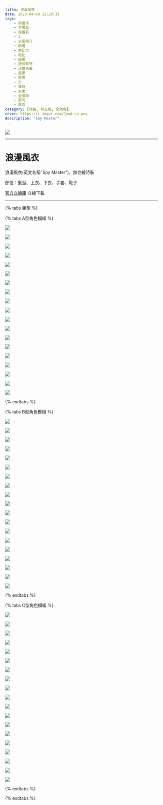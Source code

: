 ```yaml
---
title: 浪漫風衣
date: 2023-04-08 12:29:31
tags:
    - 李世河
    - 李雪菲
    - 徐維莉
    - J
    - 米斯特汀
    - 納塔
    - 蕾比亞
    - 哈比
    - 緹娜
    - 薇歐莉特
    - 沃爾夫姜
    - 露娜
    - 索瑪
    - 白
    - 賽特
    - 未來
    - 金徹斯
    - 銀河
    - 露西
category: [時裝, 無立繪, 全角色]
cover: https://i.imgur.com/JyoAnLz.png
description: "Spy Master"
---
```

![](https://i.imgur.com/JyoAnLz.png)

---
# 浪漫風衣

浪漫風衣(英文名稱"Spy Master")，無立繪時裝

部位：髮型、上衣、下衣、手套、鞋子

[官方立繪庫](https://www.naddic.co.kr/ko/game/cls/fansitekit)
立繪下載

---

{% tabs 類型 %}
<!-- tab 模組A型-->
{% tabs A型角色模組 %}
<!-- tab 李世河(Seha)-->
[![](https://i.imgur.com/WSLJGq9.png)](https://i.imgur.com/WSLJGq9.png)
<!-- endtab -->
<!-- tab 李雪菲(Seulbi)-->
[![](https://i.imgur.com/WhQu9ai.png)](https://i.imgur.com/WhQu9ai.png)
<!-- endtab -->
<!-- tab 徐維莉(Yuri)-->
[![](https://i.imgur.com/vE3Rsgp.png)](https://i.imgur.com/vE3Rsgp.png)
<!-- endtab -->
<!-- tab J-->
[![](https://i.imgur.com/sXrSbKI.png)](https://i.imgur.com/sXrSbKI.png)
<!-- endtab -->
<!-- tab 米斯特汀(Tein)-->
[![](https://i.imgur.com/NOxkcSS.png)](https://i.imgur.com/NOxkcSS.png)
<!-- endtab -->
<!-- tab 納塔(Nata)-->
[![](https://i.imgur.com/Yxub5ID.png)](https://i.imgur.com/Yxub5ID.png)
<!-- endtab -->
<!-- tab 蕾比雅(Levia)-->
[![](https://i.imgur.com/CL83PH5.png)](https://i.imgur.com/CL83PH5.png)
<!-- endtab -->
<!-- tab 哈比(Harpy)-->
[![](https://i.imgur.com/AOAqKAM.png)](https://i.imgur.com/AOAqKAM.png)
<!-- endtab -->
<!-- tab 緹娜(Tina)-->
[![](https://i.imgur.com/Oxffr57.png)](https://i.imgur.com/Oxffr57.png)
<!-- endtab -->
<!-- tab 薇歐莉特(Violet)-->
[![](https://i.imgur.com/siVSlBy.png)](https://i.imgur.com/siVSlBy.png)
<!-- endtab -->
<!-- tab 沃爾夫姜(Wolfgang)-->
[![](https://i.imgur.com/0AI5EGZ.png)](https://i.imgur.com/0AI5EGZ.png)
<!-- endtab -->
<!-- tab 露娜(Luna)-->
[![](https://i.imgur.com/lPzXVaX.png)](https://i.imgur.com/lPzXVaX.png)
<!-- endtab -->
<!-- tab 索瑪(Soma)-->
[![](https://i.imgur.com/S9c15KB.png)](https://i.imgur.com/S9c15KB.png)
<!-- endtab -->
<!-- tab 白(Bai)-->
[![](https://i.imgur.com/53z5cyC.png)](https://i.imgur.com/53z5cyC.png)
<!-- endtab -->
<!-- tab 賽特(Seth)-->
[![](https://i.imgur.com/3Z58Fms.png)](https://i.imgur.com/3Z58Fms.png)
<!-- endtab -->
<!-- tab 未來(Mirae)-->
[![](https://i.imgur.com/q1Qhd2U.png)](https://i.imgur.com/q1Qhd2U.png)
<!-- endtab -->
<!-- tab 徹斯(Chulsoo)-->
[![](https://i.imgur.com/8Jmn8aQ.png)](https://i.imgur.com/8Jmn8aQ.png)
<!-- endtab -->
<!-- tab 銀河(Eunha)-->
[![](https://i.imgur.com/dWHNTHf.png)](https://i.imgur.com/dWHNTHf.png)
<!-- endtab -->
<!-- tab 露西(Lucy)-->
[![](https://i.imgur.com/kNtmjJd.png)](https://i.imgur.com/kNtmjJd.png)
<!-- endtab -->
{% endtabs %}
<!-- endtab -->

<!-- tab 模組B型-->
{% tabs B型角色模組 %}
<!-- tab 李世河(Seha)-->
[![](https://i.imgur.com/ENXDsSb.png)](https://i.imgur.com/ENXDsSb.png)
<!-- endtab -->
<!-- tab 李雪菲(Seulbi)-->
[![](https://i.imgur.com/TzesNZ6.png)](https://i.imgur.com/TzesNZ6.png)
<!-- endtab -->
<!-- tab 徐維莉(Yuri)-->
[![](https://i.imgur.com/cnTU5oZ.png)](https://i.imgur.com/cnTU5oZ.png)
<!-- endtab -->
<!-- tab J-->
[![](https://i.imgur.com/BzCF7dd.png)](https://i.imgur.com/BzCF7dd.png)
<!-- endtab -->
<!-- tab 米斯特汀(Tein)-->
[![](https://i.imgur.com/6zTnBVN.png)](https://i.imgur.com/6zTnBVN.png)
<!-- endtab -->
<!-- tab 納塔(Nata)-->
[![](https://i.imgur.com/FxDb4q8.png)](https://i.imgur.com/FxDb4q8.png)
<!-- endtab -->
<!-- tab 蕾比雅(Levia)-->
[![](https://i.imgur.com/4iXgzi2.png)](https://i.imgur.com/4iXgzi2.png)
<!-- endtab -->
<!-- tab 哈比(Harpy)-->
[![](https://i.imgur.com/Dh4fM1R.png)](https://i.imgur.com/Dh4fM1R.png)
<!-- endtab -->
<!-- tab 緹娜(Tina)-->
[![](https://i.imgur.com/56Zh2Hl.png)](https://i.imgur.com/56Zh2Hl.png)
<!-- endtab -->
<!-- tab 薇歐莉特(Violet)-->
[![](https://i.imgur.com/pwdR9XG.png)](https://i.imgur.com/pwdR9XG.png)
<!-- endtab -->
<!-- tab 沃爾夫姜(Wolfgang)-->
[![](https://i.imgur.com/NBkNX2W.png)](https://i.imgur.com/NBkNX2W.png)
<!-- endtab -->
<!-- tab 露娜(Luna)-->
[![](https://i.imgur.com/pZk8DFD.png)](https://i.imgur.com/pZk8DFD.png)
<!-- endtab -->
<!-- tab 索瑪(Soma)-->
[![](https://i.imgur.com/qMt835J.png)](https://i.imgur.com/qMt835J.png)
<!-- endtab -->
<!-- tab 白(Bai)-->
[![](https://i.imgur.com/eF4kCAI.png)](https://i.imgur.com/eF4kCAI.png)
<!-- endtab -->
<!-- tab 賽特(Seth)-->
[![](https://i.imgur.com/Kiq0Bsy.png)](https://i.imgur.com/Kiq0Bsy.png)
<!-- endtab -->
<!-- tab 未來(Mirae)-->
[![](https://i.imgur.com/alyQMJp.png)](https://i.imgur.com/alyQMJp.png)
<!-- endtab -->
<!-- tab 徹斯(Chulsoo)-->
[![](https://i.imgur.com/yFWxO0A.png)](https://i.imgur.com/yFWxO0A.png)
<!-- endtab -->
<!-- tab 銀河(Eunha)-->
[![](https://i.imgur.com/T1PSjhQ.png)](https://i.imgur.com/T1PSjhQ.png)
<!-- endtab -->
<!-- tab 露西(Lucy)-->
[![](https://i.imgur.com/y4xC2wx.png)](https://i.imgur.com/y4xC2wx.png)
<!-- endtab -->
{% endtabs %}
<!-- endtab -->

<!-- tab 模組C型-->
{% tabs C型角色模組 %}
<!-- tab 李世河(Seha)-->
[![](https://i.imgur.com/1NlxANG.png)](https://i.imgur.com/1NlxANG.png)
<!-- endtab -->
<!-- tab 李雪菲(Seulbi)-->
[![](https://i.imgur.com/qo7SCQM.png)](https://i.imgur.com/qo7SCQM.png)
<!-- endtab -->
<!-- tab 徐維莉(Yuri)-->
[![](https://i.imgur.com/tD7AouD.png)](https://i.imgur.com/tD7AouD.png)
<!-- endtab -->
<!-- tab J-->
[![](https://i.imgur.com/LdQLPRx.png)](https://i.imgur.com/LdQLPRx.png)
<!-- endtab -->
<!-- tab 米斯特汀(Tein)-->
[![](https://i.imgur.com/tUlz3CS.png)](https://i.imgur.com/tUlz3CS.png)
<!-- endtab -->
<!-- tab 納塔(Nata)-->
[![](https://i.imgur.com/n74DPuu.png)](https://i.imgur.com/n74DPuu.png)
<!-- endtab -->
<!-- tab 蕾比雅(Levia)-->
[![](https://i.imgur.com/D2RRHCc.png)](https://i.imgur.com/D2RRHCc.png)
<!-- endtab -->
<!-- tab 哈比(Harpy)-->
[![](https://i.imgur.com/pViFmmX.png)](https://i.imgur.com/pViFmmX.png)
<!-- endtab -->
<!-- tab 緹娜(Tina)-->
[![](https://i.imgur.com/6X70ozO.png)](https://i.imgur.com/6X70ozO.png)
<!-- endtab -->
<!-- tab 薇歐莉特(Violet)-->
[![](https://i.imgur.com/C8xpy7n.png)](https://i.imgur.com/C8xpy7n.png)
<!-- endtab -->
<!-- tab 沃爾夫姜(Wolfgang)-->
[![](https://i.imgur.com/Dy7pbV7.png)](https://i.imgur.com/Dy7pbV7.png)
<!-- endtab -->
<!-- tab 露娜(Luna)-->
[![](https://i.imgur.com/UuC0LdW.png)](https://i.imgur.com/UuC0LdW.png)
<!-- endtab -->
<!-- tab 索瑪(Soma)-->
[![](https://i.imgur.com/dRgziww.png)](https://i.imgur.com/dRgziww.png)
<!-- endtab -->
<!-- tab 白(Bai)-->
[![](https://i.imgur.com/chd0Uir.png)](https://i.imgur.com/chd0Uir.png)
<!-- endtab -->
<!-- tab 賽特(Seth)-->
[![](https://i.imgur.com/ysd66f8.png)](https://i.imgur.com/ysd66f8.png)
<!-- endtab -->
<!-- tab 未來(Mirae)-->
[![](https://i.imgur.com/WHpZ2q5.png)](https://i.imgur.com/WHpZ2q5.png)
<!-- endtab -->
<!-- tab 徹斯(Chulsoo)-->
[![](https://i.imgur.com/UMidyzw.png)](https://i.imgur.com/UMidyzw.png)
<!-- endtab -->
<!-- tab 銀河(Eunha)-->
[![](https://i.imgur.com/NqIWUk1.png)](https://i.imgur.com/NqIWUk1.png)
<!-- endtab -->
<!-- tab 露西(Lucy)-->
[![](https://i.imgur.com/0ndmPYU.png)](https://i.imgur.com/0ndmPYU.png)
<!-- endtab -->
{% endtabs %}
<!-- endtab -->

{% endtabs %}